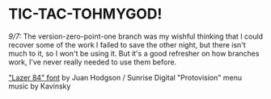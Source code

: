 TIC-TAC-TOHMYGOD!
======

*9/7:* The version-zero-point-one branch was my wishful thinking that I could recover some of the work I failed to save the other night, but there isn't much to it, so I won't be using it. But it's a good refresher on how branches work, I've never really needed to use them before. 

["Lazer 84" font](http://sunrise-digital.net/font.html) by Juan Hodgson / Sunrise Digital 
"Protovision" menu music by Kavinsky
